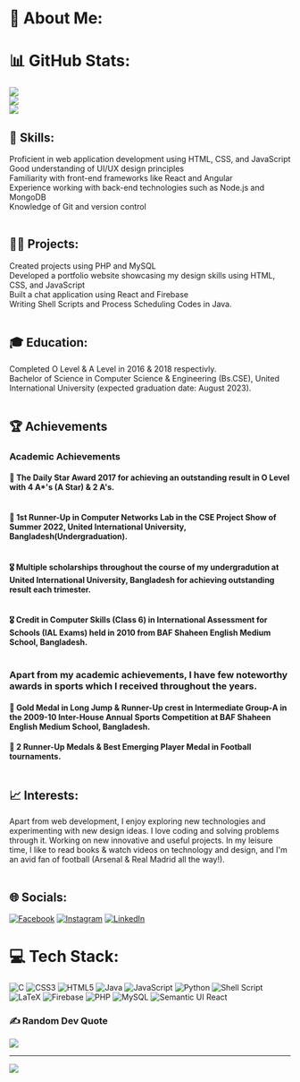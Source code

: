 # 💫 About Me:

# 📊 GitHub Stats:
![](https://github-readme-stats.vercel.app/api?username=zyanislam&theme=nightowl&hide_border=false&include_all_commits=true&count_private=true)<br/>
![](https://github-readme-streak-stats.herokuapp.com/?user=zyanislam&theme=nightowl&hide_border=false)<br/>
![](https://github-readme-stats.vercel.app/api/top-langs/?username=zyanislam&theme=nightowl&hide_border=false&include_all_commits=true&count_private=true&layout=compact)

## 🎯 Skills:
Proficient in web application development using HTML, CSS, and JavaScript<br>Good understanding of UI/UX design principles<br>Familiarity with front-end frameworks like React and Angular<br>Experience working with back-end technologies such as Node.js and MongoDB<br>Knowledge of Git and version control<br><br>

## 👨‍💻 Projects:
Created projects using PHP and MySQL<br>Developed a portfolio website showcasing my design skills using HTML, CSS, and JavaScript<br>Built a chat application using React and Firebase<br>Writing Shell Scripts and Process Scheduling Codes in Java.<br><br>

## 🎓 Education:
Completed O Level & A Level in 2016 & 2018 respectivly.<br>
Bachelor of Science in Computer Science & Engineering (Bs.CSE), United International University (expected graduation date: August 2023).<br><br>

## 🏆 Achievements
### Academic Achievements <br>
#### 🏅 The Daily Star Award 2017 for achieving an outstanding result in O Level with 4 A*'s (A Star) & 2 A's.<br><br>
#### 🏅 1st Runner-Up in Computer Networks Lab in the CSE Project Show of Summer 2022, United International University, Bangladesh(Undergraduation).<br><br>
#### 🎖️ Multiple scholarships throughout the course of my undergradution at United International University, Bangladesh for achieving outstanding result each trimester.<br><br>
#### 🎖️ Credit in Computer Skills (Class 6) in International Assessment for Schools (IAL Exams) held in 2010 from BAF Shaheen English Medium School, Bangladesh.<br><br>

### Apart from my academic achievements, I have few noteworthy awards in sports which I received throughout the years.<br>
#### 🏅 Gold Medal in Long Jump & Runner-Up crest in Intermediate Group-A in the 2009-10 Inter-House Annual Sports Competition at BAF Shaheen English Medium School, Bangladesh.<br>
#### 🏅 2 Runner-Up Medals & Best Emerging Player Medal in Football tournaments.<br><br>

## 📈 Interests:
Apart from web development, I enjoy exploring new technologies and experimenting with new design ideas. I love coding and solving problems through it. Working on new innovative and useful projects. In my leisure time, I like to read books & watch videos on technology and design, and I'm an avid fan of football (Arsenal & Real Madrid all the way!).<br><br>


## 🌐 Socials:
[![Facebook](https://img.shields.io/badge/Facebook-%231877F2.svg?logo=Facebook&logoColor=white)](https://www.facebook.com/amazzyan) [![Instagram](https://img.shields.io/badge/Instagram-%23E4405F.svg?logo=Instagram&logoColor=white)](https://www.instagram.com/amazzyan/) [![LinkedIn](https://img.shields.io/badge/LinkedIn-%230077B5.svg?logo=linkedin&logoColor=white)](https://www.linkedin.com/in/fahadalislam/)

# 💻 Tech Stack:
![C](https://img.shields.io/badge/c-%2300599C.svg?style=for-the-badge&logo=c&logoColor=white) ![CSS3](https://img.shields.io/badge/css3-%231572B6.svg?style=for-the-badge&logo=css3&logoColor=white) ![HTML5](https://img.shields.io/badge/html5-%23E34F26.svg?style=for-the-badge&logo=html5&logoColor=white) ![Java](https://img.shields.io/badge/java-%23ED8B00.svg?style=for-the-badge&logo=java&logoColor=white) ![JavaScript](https://img.shields.io/badge/javascript-%23323330.svg?style=for-the-badge&logo=javascript&logoColor=%23F7DF1E) ![Python](https://img.shields.io/badge/python-3670A0?style=for-the-badge&logo=python&logoColor=ffdd54) ![Shell Script](https://img.shields.io/badge/shell_script-%23121011.svg?style=for-the-badge&logo=gnu-bash&logoColor=white) ![LaTeX](https://img.shields.io/badge/latex-%23008080.svg?style=for-the-badge&logo=latex&logoColor=white) ![Firebase](https://img.shields.io/badge/firebase-%23039BE5.svg?style=for-the-badge&logo=firebase) ![PHP](https://img.shields.io/badge/php-%23777BB4.svg?style=for-the-badge&logo=php&logoColor=white) ![MySQL](https://img.shields.io/badge/mysql-%2300f.svg?style=for-the-badge&logo=mysql&logoColor=white) ![Semantic UI React](https://img.shields.io/badge/Semantic%20UI%20React-%2335BDB2.svg?style=for-the-badge&logo=SemanticUIReact&logoColor=white)


### ✍️ Random Dev Quote
![](https://quotes-github-readme.vercel.app/api?type=horizontal&theme=gruvbox)

---
[![](https://visitcount.itsvg.in/api?id=zyanislam&icon=9&color=12)](https://visitcount.itsvg.in)

<!-- Proudly created with GPRM ( https://gprm.itsvg.in ) -->
